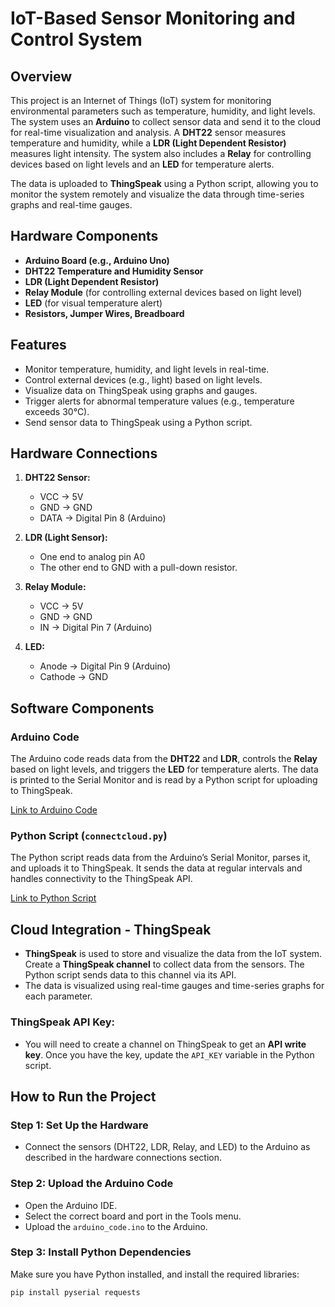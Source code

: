 # IoT-Based Sensor Monitoring and Control System

## Overview
This project is an Internet of Things (IoT) system for monitoring environmental parameters such as temperature, humidity, and light levels. The system uses an **Arduino** to collect sensor data and send it to the cloud for real-time visualization and analysis. A **DHT22** sensor measures temperature and humidity, while a **LDR (Light Dependent Resistor)** measures light intensity. The system also includes a **Relay** for controlling devices based on light levels and an **LED** for temperature alerts.

The data is uploaded to **ThingSpeak** using a Python script, allowing you to monitor the system remotely and visualize the data through time-series graphs and real-time gauges.


## Hardware Components
- **Arduino Board (e.g., Arduino Uno)**
- **DHT22 Temperature and Humidity Sensor**
- **LDR (Light Dependent Resistor)**
- **Relay Module** (for controlling external devices based on light level)
- **LED** (for visual temperature alert)
- **Resistors, Jumper Wires, Breadboard**


## Features
- Monitor temperature, humidity, and light levels in real-time.
- Control external devices (e.g., light) based on light levels.
- Visualize data on ThingSpeak using graphs and gauges.
- Trigger alerts for abnormal temperature values (e.g., temperature exceeds 30°C).
- Send sensor data to ThingSpeak using a Python script.


## Hardware Connections
1. **DHT22 Sensor:**
   - VCC → 5V
   - GND → GND
   - DATA → Digital Pin 8 (Arduino)

2. **LDR (Light Sensor):**
   - One end to analog pin A0
   - The other end to GND with a pull-down resistor.

3. **Relay Module:**
   - VCC → 5V
   - GND → GND
   - IN → Digital Pin 7 (Arduino)

4. **LED:**
   - Anode → Digital Pin 9 (Arduino)
   - Cathode → GND


## Software Components
### Arduino Code
The Arduino code reads data from the **DHT22** and **LDR**, controls the **Relay** based on light levels, and triggers the **LED** for temperature alerts. The data is printed to the Serial Monitor and is read by a Python script for uploading to ThingSpeak.

[Link to Arduino Code](Arduino/arduino_code.ino)

### Python Script (`connectcloud.py`)
The Python script reads data from the Arduino’s Serial Monitor, parses it, and uploads it to ThingSpeak. It sends the data at regular intervals and handles connectivity to the ThingSpeak API.

[Link to Python Script](Python/connectcloud.py)


## Cloud Integration - ThingSpeak
- **ThingSpeak** is used to store and visualize the data from the IoT system. Create a **ThingSpeak channel** to collect data from the sensors. The Python script sends data to this channel via its API.
- The data is visualized using real-time gauges and time-series graphs for each parameter.

### ThingSpeak API Key:
- You will need to create a channel on ThingSpeak to get an **API write key**. Once you have the key, update the `API_KEY` variable in the Python script.

## How to Run the Project

### Step 1: Set Up the Hardware
- Connect the sensors (DHT22, LDR, Relay, and LED) to the Arduino as described in the hardware connections section.
  
### Step 2: Upload the Arduino Code
- Open the Arduino IDE.
- Select the correct board and port in the Tools menu.
- Upload the `arduino_code.ino` to the Arduino.

### Step 3: Install Python Dependencies
Make sure you have Python installed, and install the required libraries:
```bash
pip install pyserial requests
